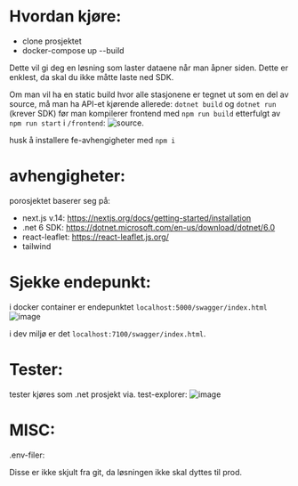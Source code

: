 

# Hvordan kjøre:
- clone prosjektet
- docker-compose up --build

Dette vil gi deg en løsning som laster dataene når man åpner siden. Dette er enklest, da skal du ikke måtte laste ned SDK.

Om man vil ha en static build hvor alle stasjonene er tegnet ut som en del av source,
må man ha API-et kjørende allerede:  `dotnet build` og `dotnet run` (krever SDK)
før man kompilerer frontend med `npm run build` etterfulgt av `npm run start` i `/frontend`:
![source](https://github.com/KongKvistad/OscarRomeo/assets/42936783/ff8741c4-7807-4ea2-a1e3-c1036fb4c97f).

husk å installere fe-avhengigheter med `npm i`

# avhengigheter: 

porosjektet baserer seg på:
- next.js v.14: https://nextjs.org/docs/getting-started/installation
- .net 6 SDK: https://dotnet.microsoft.com/en-us/download/dotnet/6.0
- react-leaflet: https://react-leaflet.js.org/
- tailwind

# Sjekke endepunkt:
i docker container er endepunktet `localhost:5000/swagger/index.html`
![image](https://github.com/KongKvistad/OscarRomeo/assets/42936783/459977e2-e981-42fa-85c0-1a3b8c50f758)


i dev miljø er det `localhost:7100/swagger/index.html`. 


# Tester:
tester kjøres som .net prosjekt via. test-explorer:
![image](https://github.com/KongKvistad/OscarRomeo/assets/42936783/5e576650-98c0-4c01-bc7e-513722d72f44)


# MISC:
.env-filer:

Disse er ikke skjult fra git,
da løsningen ikke skal dyttes til prod.
